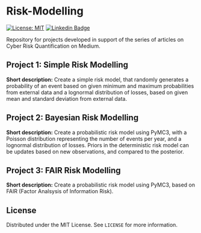 # Risk-Modelling
 

[![License: MIT](https://img.shields.io/badge/License-MIT-yellow.svg)](https://opensource.org/licenses/MIT) [![Linkedin Badge](https://img.shields.io/badge/-LinkedIn-blue?style=flat-square&logo=Linkedin&logoColor=white&link=https://www.linkedin.com/in/voiculaura/)](https://www.linkedin.com/in/voiculaura/)

Repository for projects developed in support of the series of articles on Cyber Risk Quantification on Medium.

## Project 1: Simple Risk Modelling

**Short description:** Create a simple risk model, that randomly generates a probability of an event based on given minimum and maximum probabilities from external data and a lognormal distribution of losses, based on given mean and standard deviation from external data.


## Project 2: Bayesian Risk Modelling

**Short description:** Create a probabilistic risk model using PyMC3, with a Poisson distribution representing the number of events per year, and a lognormal distribution of losses. Priors in the deterministic risk model can be updates based on new observations, and compared to the posterior.

## Project 3: FAIR Risk Modelling

**Short description:** Create a probabilistic risk model using PyMC3, based on FAIR (Factor Analsysis of Information Risk). 



## License

Distributed under the MIT License. See `LICENSE` for more information.
